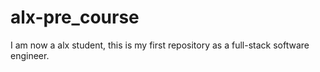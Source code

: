 # alx-pre_course
I am now a alx student, this is my first repository as a full-stack software engineer.

